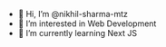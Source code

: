 - 👋 Hi, I’m @nikhil-sharma-mtz
- 👀 I’m interested in Web Development
- 🌱 I’m currently learning Next JS

<!---
nikhil-sharma-mtz/nikhil-sharma-mtz is a ✨ special ✨ repository because its `README.md` (this file) appears on your GitHub profile.
You can click the Preview link to take a look at your changes.
--->
